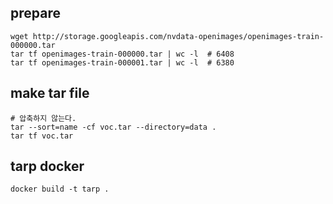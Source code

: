 ## prepare

    wget http://storage.googleapis.com/nvdata-openimages/openimages-train-000000.tar
    tar tf openimages-train-000000.tar | wc -l  # 6408
    tar tf openimages-train-000001.tar | wc -l  # 6380


## make tar file

    # 압축하지 않는다.
    tar --sort=name -cf voc.tar --directory=data .
    tar tf voc.tar

## tarp docker

    docker build -t tarp .
